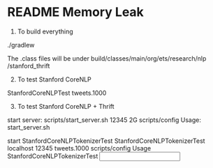 README Memory Leak
==================

1. To build everything 

./gradlew

The .class files will be under build/classes/main/org/ets/research/nlp
/stanford_thrift

2. To test Stanford CoreNLP

StanfordCoreNLPTest tweets.1000

3. To test Stanford CoreNLP + Thrift

start server: scripts/start_server.sh 12345 2G scripts/config
Usage: start_server.sh <port> <heapsize> <config file>

start StanfordCoreNLPTokenizerTest
StanfordCoreNLPTokenizerTest localhost 12345 tweets.1000 scripts/config
Usage StanfordCoreNLPTokenizerTest <server> <port> <input file> <config file>
